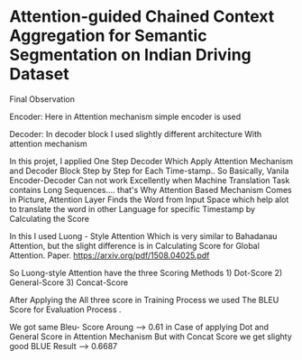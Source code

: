 # Attention-guided Chained Context Aggregation for Semantic Segmentation on Indian Driving Dataset
 
Final Observation

Encoder: Here in Attention mechanism simple encoder is used

Decoder: In decoder block I used slightly different architecture With attention mechanism

In this projet, I applied One Step Decoder Which Apply Attention Mechanism and Decoder Block Step by Step for Each Time-stamp.. So Basically, Vanila Encoder-Decoder Can not work Excellently when Machine Translation Task contains Long Sequences.... that's Why Attention Based Mechanism Comes in Picture, Attention Layer Finds the Word from Input Space which help alot to translate the word in other Language for specific Timestamp by Calculating the Score

In this I used Luong - Style Attention Which is very similar to Bahadanau Attention, but the slight difference is in Calculating Score for Global Attention. Paper. https://arxiv.org/pdf/1508.04025.pdf

So Luong-style Attention have the three Scoring Methods 1) Dot-Score 2) General-Score 3) Concat-Score

After Applying the All three score in Training Process we used The BLEU Score for Evaluation Process .

We got same Bleu- Score Aroung --> 0.61 in Case of applying Dot and General Score in Attention Mechanism But with Concat Score we get slighty good BLUE Result --> 0.6687
